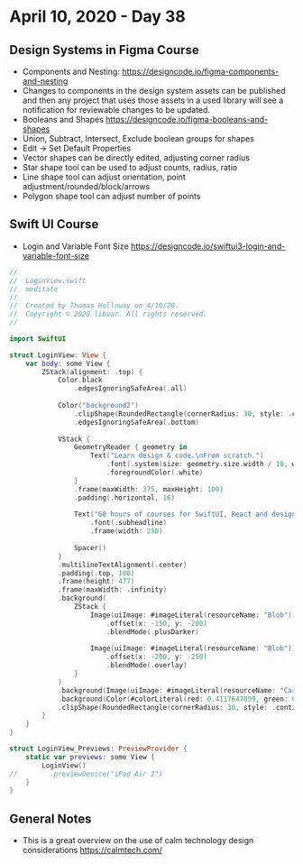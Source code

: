 # April 10, 2020 - Day 38

## Design Systems in Figma Course
* Components and Nesting: https://designcode.io/figma-components-and-nesting
* Changes to components in the design system assets can be published and then any project that uses those assets in
a used library will see a notification for reviewable changes to be updated.
* Booleans and Shapes https://designcode.io/figma-booleans-and-shapes
* Union, Subtract, Intersect, Exclude boolean groups for shapes
* Edit -> Set Default Properties
* Vector shapes can be directly edited, adjusting corner radius
* Star shape tool can be used to adjust counts, radius, ratio
* Line shape tool can adjust orientation, point adjustment/rounded/block/arrows
* Polygon shape tool can adjust number of points

## Swift UI Course

* Login and Variable Font Size https://designcode.io/swiftui3-login-and-variable-font-size

```swift
//
//  LoginView.swift
//  meditate
//
//  Created by Thomas Holloway on 4/10/20.
//  Copyright © 2020 libvar. All rights reserved.
//

import SwiftUI

struct LoginView: View {
    var body: some View {
        ZStack(alignment: .top) {
            Color.black
                .edgesIgnoringSafeArea(.all)
            
            Color("background2")
                .clipShape(RoundedRectangle(cornerRadius: 30, style: .continuous))
                .edgesIgnoringSafeArea(.bottom)
            
            VStack {
                GeometryReader { geometry in
                    Text("Learn design & code.\nFrom scratch.")
                        .font(.system(size: geometry.size.width / 10, weight: .bold))
                        .foregroundColor(.white)
                }
                .frame(maxWidth: 375, maxHeight: 100)
                .padding(.horizontal, 16)
                
                Text("60 hours of courses for SwiftUI, React and design tools.")
                    .font(.subheadline)
                    .frame(width: 250)
                
                Spacer()
            }
            .multilineTextAlignment(.center)
            .padding(.top, 100)
            .frame(height: 477)
            .frame(maxWidth: .infinity)
            .background(
                ZStack {
                    Image(uiImage: #imageLiteral(resourceName: "Blob"))
                        .offset(x: -150, y: -200)
                        .blendMode(.plusDarker)
                    
                    Image(uiImage: #imageLiteral(resourceName: "Blob"))
                        .offset(x: -200, y: -250)
                        .blendMode(.overlay)
                }
            )
            .background(Image(uiImage: #imageLiteral(resourceName: "Card3")), alignment: .bottom)
            .background(Color(#colorLiteral(red: 0.4117647059, green: 0.4705882353, blue: 0.9725490196, alpha: 1)))
            .clipShape(RoundedRectangle(cornerRadius: 30, style: .continuous))
        }
    }
}

struct LoginView_Previews: PreviewProvider {
    static var previews: some View {
        LoginView()
//        .previewDevice("iPad Air 2")
    }
}
```

## General Notes
* This is a great overview on the use of calm technology design considerations https://calmtech.com/
